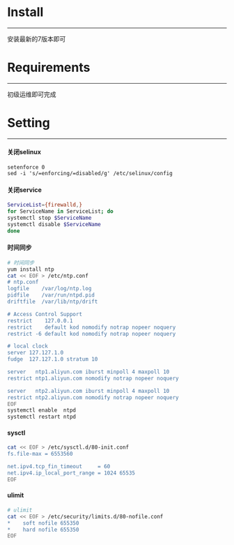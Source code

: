 # Install
---
安装最新的7版本即可

# Requirements
---
初级运维即可完成

# Setting
---
#### 关闭selinux

```shell
setenforce 0
sed -i 's/=enforcing/=disabled/g' /etc/selinux/config
```

#### 关闭service

```bash
ServiceList={firewalld,}
for ServiceName in ServiceList; do
systemctl stop $ServiceName
systemctl disable $ServiceName
done
```

#### 时间同步

```bash
# 时间同步
yum install ntp
cat << EOF > /etc/ntp.conf
# ntp.conf
logfile    /var/log/ntp.log
pidfile    /var/run/ntpd.pid
driftfile  /var/lib/ntp/drift

# Access Control Support
restrict    127.0.0.1
restrict    default kod nomodify notrap nopeer noquery
restrict -6 default kod nomodify notrap nopeer noquery

# local clock
server 127.127.1.0
fudge  127.127.1.0 stratum 10

server   ntp1.aliyun.com iburst minpoll 4 maxpoll 10
restrict ntp1.aliyun.com nomodify notrap nopeer noquery

server   ntp2.aliyun.com iburst minpoll 4 maxpoll 10
restrict ntp2.aliyun.com nomodify notrap nopeer noquery
EOF
systemctl enable  ntpd
systemctl restart ntpd
```

#### sysctl
```bash
cat << EOF > /etc/sysctl.d/80-init.conf
fs.file-max = 6553560

net.ipv4.tcp_fin_timeout     = 60
net.ipv4.ip_local_port_range = 1024 65535
EOF
```

#### ulimit
```bash
# ulimit
cat << EOF > /etc/security/limits.d/80-nofile.conf
*    soft nofile 655350
*    hard nofile 655350
EOF
```



